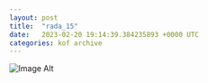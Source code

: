 ```yaml
---
layout:	post
title:	"rada_15"
date:	2023-02-20 19:14:39.384235893 +0000 UTC
categories:	kof archive
---
```


![Image Alt](https://k0f.github.io/assets/rada_15.png)

